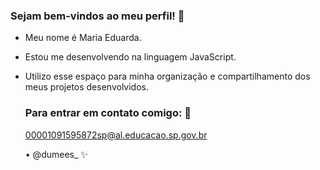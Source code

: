 ### Sejam bem-vindos ao meu perfil! 🎀


- Meu nome é Maria Eduarda.
- Estou me desenvolvendo na linguagem JavaScript.
- Utilizo esse espaço para minha organização e compartilhamento dos meus projetos desenvolvidos.

  ### Para entrar em contato comigo: 📧

  00001091595872sp@al.educacao.sp.gov.br
  
  • @dumees_ ✨

